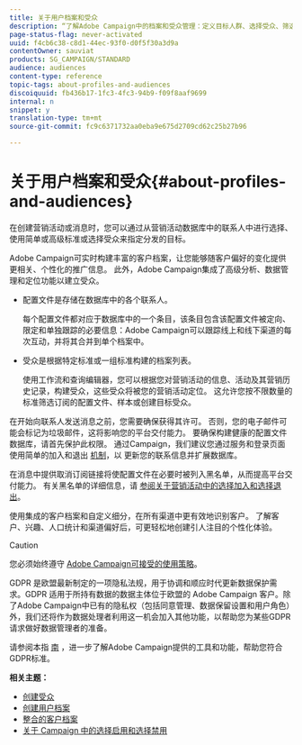 ```yaml
---
title: 关于用户档案和受众
description: “了解Adobe Campaign中的档案和受众管理：定义目标人群、选择受众、筛选收件人、收集数据和更新配置文件。”
page-status-flag: never-activated
uuid: f4cb6c38-c8d1-44ec-93f0-d0f5f30a3d9a
contentOwner: sauviat
products: SG_CAMPAIGN/STANDARD
audience: audiences
content-type: reference
topic-tags: about-profiles-and-audiences
discoiquuid: fb436b17-1fc3-4fc3-94b9-f09f8aaf9699
internal: n
snippet: y
translation-type: tm+mt
source-git-commit: fc9c6371732aa0eba9e675d2709cd62c25b27b96

---
```



# 关于用户档案和受众{#about-profiles-and-audiences}

在创建营销活动或消息时，您可以通过从营销活动数据库中的联系人中进行选择、使用简单或高级标准或选择受众来指定分发的目标。

Adobe Campaign可实时构建丰富的客户档案，让您能够随客户偏好的变化提供更相关、个性化的推广信息。 此外，Adobe Campaign集成了高级分析、数据管理和定位功能以建立受众。

* 配置文件是存储在数据库中的各个联系人。

   每个配置文件都对应于数据库中的一个条目，该条目包含该配置文件被定向、限定和单独跟踪的必要信息：Adobe Campaign可以跟踪线上和线下渠道的每次互动，并将其合并到单个档案中。

* 受众是根据特定标准或一组标准构建的档案列表。

   使用工作流和查询编辑器，您可以根据您对营销活动的信息、活动及其营销历史记录，构建受众，这些受众将被您的营销活动定位。 这允许您按不限数量的标准筛选订阅的配置文件、样本或创建目标受众。

在开始向联系人发送消息之前，您需要确保获得其许可。 否则，您的电子邮件可能会标记为垃圾邮件，这将影响您的平台交付能力。 要确保构建健康的配置文件数据库，请首先保护此权限。 通过Campaign，我们建议您通过服务和登录页面使用简单的加入和退出 [机制](../../audiences/using/creating-a-service.md)，以 [](../../channels/using/getting-started-with-landing-pages.md) 更新您的联系信息并扩展数据库。

在消息中提供取消订阅链接将使配置文件在必要时被列入黑名单，从而提高平台交付能力。 有关黑名单的详细信息，请 [参阅关于营销活动中的选择加入和选择退出](../../audiences/using/about-opt-in-and-opt-out-in-campaign.md)。

使用集成的客户档案和自定义细分，在所有渠道中更有效地识别客户。 了解客户、兴趣、人口统计和渠道偏好后，可更轻松地创建引人注目的个性化体验。

>[!CAUTION]
>
>您必须始终遵守 [Adobe Campaign可接受的使用策略](https://www.adobe.com/legal/terms/aup.html)。

GDPR 是欧盟最新制定的一项隐私法规，用于协调和顺应时代更新数据保护需求。GDPR 适用于所持有数据的数据主体位于欧盟的 Adobe Campaign 客户。除了Adobe Campaign中已有的隐私权（包括同意管理、数据保留设置和用户角色）外，我们还将作为数据处理者利用这一机会加入其他功能，以帮助您为某些GDPR请求做好数据管理者的准备。

请参阅本指 [南](https://docs.campaign.adobe.com/doc/standard/getting_started/en/ACS_GDPR.html) ，进一步了解Adobe Campaign提供的工具和功能，帮助您符合GDPR标准。

**相关主题：**

* [创建受众](../../audiences/using/creating-audiences.md)
* [创建用户档案](../../audiences/using/creating-profiles.md)
* [整合的客户档案](../../audiences/using/integrated-customer-profile.md)
* [关于 Campaign 中的选择启用和选择禁用](../../audiences/using/about-opt-in-and-opt-out-in-campaign.md)


